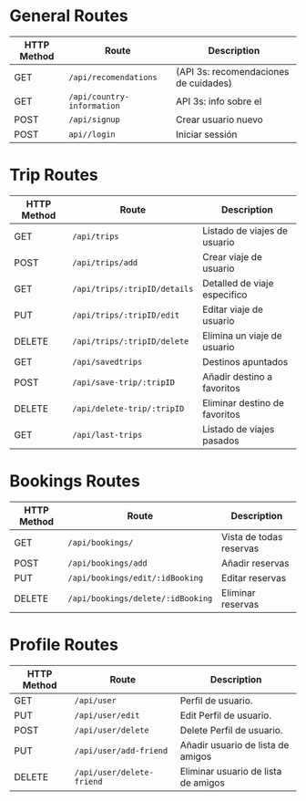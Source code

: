 <h1>General Routes</h1>

| HTTP Method  | Route                   | Description                          |
|--------------|-------------------------|--------------------------------------|
|     GET      | `/api/recomendations`   | (API 3s: recomendaciones de cuidades)|
|     GET      | `/api/country-information` | API 3s: info sobre el | 
|     POST     | `/api/signup`           | Crear usuario nuevo                  |
|     POST     | `api//login`            | Iniciar sessión                      |

<h1>Trip Routes</h1>

| HTTP Method  | Route                   | Description                          |
|--------------|-------------------------|--------------------------------------|
|     GET      | `/api/trips`            | Listado de viajes de usuario         |
|     POST     | `/api/trips/add`        | Crear viaje de usuario               |
|     GET      | `/api/trips/:tripID/details`| Detalled de viaje especifico         |
|     PUT      | `/api/trips/:tripID/edit`   | Editar viaje de usuario              |
|    DELETE    | `/api/trips/:tripID/delete` | Elimina un viaje de usuario          |
|     GET      | `/api/savedtrips`           | Destinos apuntados                   |
|     POST     | `/api/save-trip/:tripID`    | Añadir destino a favoritos           |
|    DELETE    | `/api/delete-trip/:tripID`  | Eliminar destino de favoritos        |
|     GET      | `/api/last-trips`           | Listado de viajes pasados            |

<h1>Bookings Routes</h1>

| HTTP Method  | Route                     | Description              |
|--------------|---------------------------|--------------------------|
|     GET      | `/api/bookings/`          | Vista de todas reservas  | 
|     POST     | `/api/bookings/add`       | Añadir reservas          |
|     PUT      | `/api/bookings/edit/:idBooking`  | Editar reservas   | 
|     DELETE   | `/api/bookings/delete/:idBooking`| Eliminar reservas | 



<h1>Profile Routes</h1>

| HTTP Method  | Route                     | Description                                          |
|--------------|---------------------------|------------------------------------------------------|
|     GET      | `/api/user`               | Perfil de usuario.                                   | 
|     PUT      | `/api/user/edit`          | Edit Perfil de usuario.                              |
|     POST     | `/api/user/delete`        | Delete Perfil de usuario.                            | 
|     PUT      | `/api/user/add-friend`    | Añadir usuario de lista de amigos                    | 
|     DELETE   | `/api/user/delete-friend` | Eliminar usuario de lista de amigos                  | 
